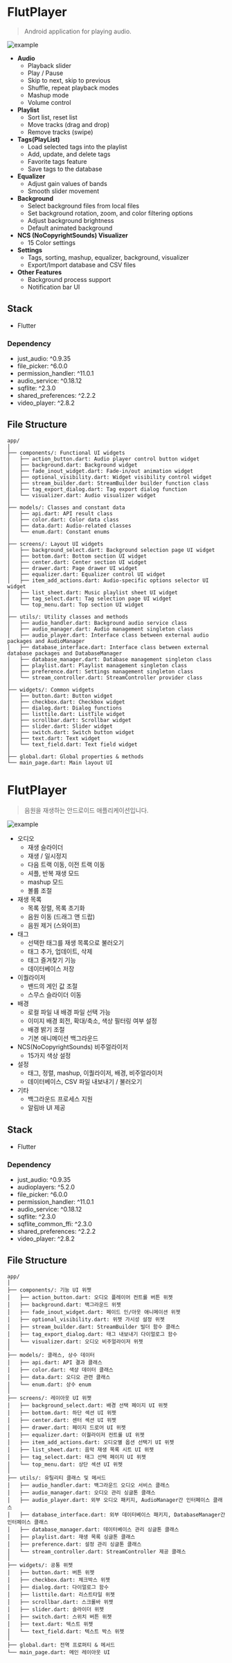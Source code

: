# FlutPlayer
> Android application for playing audio.

![example](example.png)

- **Audio**
  - Playback slider
  - Play / Pause
  - Skip to next, skip to previous
  - Shuffle, repeat playback modes
  - Mashup mode
  - Volume control
- **Playlist**
  - Sort list, reset list
  - Move tracks (drag and drop)
  - Remove tracks (swipe)
- **Tags(PlayList)**
  - Load selected tags into the playlist
  - Add, update, and delete tags
  - Favorite tags feature
  - Save tags to the database
- **Equalizer**
  - Adjust gain values of bands
  - Smooth slider movement
- **Background**
  - Select background files from local files
  - Set background rotation, zoom, and color filtering options
  - Adjust background brightness
  - Default animated background
- **NCS (NoCopyrightSounds) Visualizer**
  - 15 Color settings
- **Settings**
  - Tags, sorting, mashup, equalizer, background, visualizer
  - Export/Import database and CSV files
- **Other Features**
  - Background process support
  - Notification bar UI

## Stack
- Flutter

### Dependency
- just_audio: ^0.9.35
- file_picker: ^6.0.0
- permission_handler: ^11.0.1
- audio_service: ^0.18.12
- sqflite: ^2.3.0
- shared_preferences: ^2.2.2
- video_player: ^2.8.2

## File Structure
```
app/
│
├── components/: Functional UI widgets
│   ├── action_button.dart: Audio player control button widget
│   ├── background.dart: Background widget
│   ├── fade_inout_widget.dart: Fade-in/out animation widget
│   ├── optional_visibility.dart: Widget visibility control widget
│   ├── stream_builder.dart: StreamBuilder builder function class
│   ├── tag_export_dialog.dart: Tag export dialog function
│   └── visualizer.dart: Audio visualizer widget
│
├── models/: Classes and constant data
│   ├── api.dart: API result class
│   ├── color.dart: Color data class
│   ├── data.dart: Audio-related classes
│   └── enum.dart: Constant enums
│
├── screens/: Layout UI widgets
│   ├── background_select.dart: Background selection page UI widget
│   ├── bottom.dart: Bottom section UI widget
│   ├── center.dart: Center section UI widget
│   ├── drawer.dart: Page drawer UI widget
│   ├── equalizer.dart: Equalizer control UI widget
│   ├── item_add_actions.dart: Audio-specific options selector UI widget
│   ├── list_sheet.dart: Music playlist sheet UI widget
│   ├── tag_select.dart: Tag selection page UI widget
│   └── top_menu.dart: Top section UI widget
│
├── utils/: Utility classes and methods
│   ├── audio_handler.dart: Background audio service class
│   ├── audio_manager.dart: Audio management singleton class
│   ├── audio_player.dart: Interface class between external audio packages and AudioManager
│   ├── database_interface.dart: Interface class between external database packages and DatabaseManager
│   ├── database_manager.dart: Database management singleton class
│   ├── playlist.dart: Playlist management singleton class
│   ├── preference.dart: Settings management singleton class
│   └── stream_controller.dart: StreamController provider class
│
├── widgets/: Common widgets
│   ├── button.dart: Button widget
│   ├── checkbox.dart: Checkbox widget
│   ├── dialog.dart: Dialog functions
│   ├── listtile.dart: ListTile widget
│   ├── scrollbar.dart: Scrollbar widget
│   ├── slider.dart: Slider widget
│   ├── switch.dart: Switch button widget
│   ├── text.dart: Text widget
│   └── text_field.dart: Text field widget
│
├── global.dart: Global properties & methods
└── main_page.dart: Main layout UI
```

# FlutPlayer
> 음원을 재생하는 안드로이드 애플리케이션입니다.

![example](example.png)

- 오디오
	- 재생 슬라이더
	- 재생 / 일시정지
	- 다음 트랙 이동, 이전 트랙 이동
	- 셔플, 반복 재생 모드
	- mashup 모드
	- 볼륨 조절
- 재생 목록
	- 목록 정렬, 목록 초기화
	- 음원 이동 (드래그 앤 드랍)
	- 음원 제거 (스와이프)
- 태그
	- 선택한 태그를 재생 목록으로 불러오기
	- 태그 추가, 업데이트, 삭제
	- 태그 즐겨찾기 기능
	- 데이터베이스 저장
- 이퀄라이저
	- 밴드의 게인 값 조절
	- 스무스 슬라이더 이동
- 배경
	- 로컬 파일 내 배경 파일 선택 가능
	- 이미지 배경 회전, 확대/축소, 색상 필터링 여부 설정
	- 배경 밝기 조절
	- 기본 애니메이션 백그라운드
- NCS(NoCopyrightSounds) 비주얼라이저
	- 15가지 색상 설정
- 설정
	- 태그, 정렬, mashup, 이퀄라이저, 배경, 비주얼라이저
	- 데이터베이스, CSV 파일 내보내기 / 불러오기
- 기타
	- 백그라운드 프로세스 지원
	- 알림바 UI 제공

## Stack
- Flutter

### Dependency
- just_audio: ^0.9.35
- audioplayers: ^5.2.0
- file_picker: ^6.0.0
- permission_handler: ^11.0.1
- audio_service: ^0.18.12
- sqflite: ^2.3.0
- sqflite_common_ffi: ^2.3.0
- shared_preferences: ^2.2.2
- video_player: ^2.8.2

## File Structure
```
app/
│
├── components/: 기능 UI 위젯
│   ├── action_button.dart: 오디오 플레이어 컨트롤 버튼 위젯
│   ├── background.dart: 백그라운드 위젯
│   ├── fade_inout_widget.dart: 페이드 인/아웃 애니메이션 위젯
│   ├── optional_visibility.dart: 위젯 가시성 설정 위젯
│   ├── stream_builder.dart: StreamBuilder 빌더 함수 클래스
│   ├── tag_export_dialog.dart: 태그 내보내기 다이얼로그 함수
│   └── visualizer.dart: 오디오 비주얼라이저 위젯
│
├── models/: 클래스, 상수 데이터
│   ├── api.dart: API 결과 클래스
│   ├── color.dart: 색상 데이터 클래스
│   ├── data.dart: 오디오 관련 클래스
│   └── enum.dart: 상수 enum
│
├── screens/: 레이아웃 UI 위젯
│   ├── background_select.dart: 배경 선택 페이지 UI 위젯
│   ├── bottom.dart: 하단 섹션 UI 위젯
│   ├── center.dart: 센터 섹션 UI 위젯
│   ├── drawer.dart: 페이지 드로어 UI 위젯
│   ├── equalizer.dart: 이퀄라이저 컨트롤 UI 위젯
│   ├── item_add_actions.dart: 오디오별 옵션 선택기 UI 위젯
│   ├── list_sheet.dart: 음악 재생 목록 시트 UI 위젯
│   ├── tag_select.dart: 태그 선택 페이지 UI 위젯
│   └── top_menu.dart: 상단 섹션 UI 위젯
│
├── utils/: 유틸리티 클래스 및 메서드
│   ├── audio_handler.dart: 백그라운드 오디오 서비스 클래스
│   ├── audio_manager.dart: 오디오 관리 싱글톤 클래스
│   ├── audio_player.dart: 외부 오디오 패키지, AudioManager간 인터페이스 클래스
│   ├── database_interface.dart: 외부 데이터베이스 패키지, DatabaseManager간 인터페이스 클래스
│   ├── database_manager.dart: 데이터베이스 관리 싱글톤 클래스
│   ├── playlist.dart: 재생 목록 싱글톤 클래스
│   ├── preference.dart: 설정 관리 싱글톤 클래스
│   └── stream_controller.dart: StreamController 제공 클래스
│
├── widgets/: 공통 위젯
│   ├── button.dart: 버튼 위젯
│   ├── checkbox.dart: 체크박스 위젯
│   ├── dialog.dart: 다이얼로그 함수
│   ├── listtile.dart: 리스트타일 위젯
│   ├── scrollbar.dart: 스크롤바 위젯
│   ├── slider.dart: 슬라이더 위젯
│   ├── switch.dart: 스위치 버튼 위젯
│   ├── text.dart: 텍스트 위젯
│   └── text_field.dart: 텍스트 박스 위젯
│
├── global.dart: 전역 프로퍼티 & 메서드
└── main_page.dart: 메인 레이아웃 UI
```

